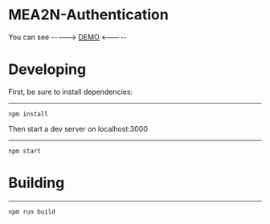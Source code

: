 # MEA2N-Authentication


You can see -----> [DEMO](https://chienmea2n.herokuapp.com/) <-----

# Developing

First, be sure to install dependencies:

---
    npm install

Then start a dev server on localhost:3000

---
    npm start

# Building

---
    npm run build

